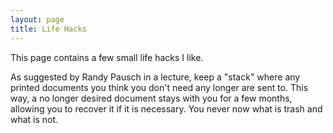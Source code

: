 ```yaml
---
layout: page
title: Life Hacks
---
```


This page contains a few small life hacks I like.

As suggested by Randy Pausch in a lecture, keep a "stack" where any
printed documents you think you don't need any longer are sent to. This
way, a no longer desired document stays with you for a few months,
allowing you to recover it if it is necessary. You never now what is
trash and what is not.

